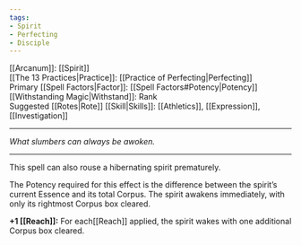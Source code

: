 ```yaml
---
tags:
- Spirit
- Perfecting
- Disciple
---
```


[[Arcanum]]: [[Spirit]]\
[[The 13 Practices|Practice]]: [[Practice of Perfecting|Perfecting]]\
Primary [[Spell Factors|Factor]]: [[Spell Factors#Potency|Potency]]\
[[Withstanding Magic|Withstand]]: Rank\
Suggested [[Rotes|Rote]] [[Skill|Skills]]: [[Athletics]], [[Expression]], [[Investigation]]

---

_What slumbers can always be awoken._

---

This spell can also rouse a hibernating spirit prematurely.

The Potency required for this effect is the difference between the spirit’s current Essence and its total Corpus. The spirit awakens immediately, with only its rightmost Corpus box cleared.

**+1 [[Reach]]:** For each[[Reach]] applied, the spirit wakes with one additional Corpus box cleared.